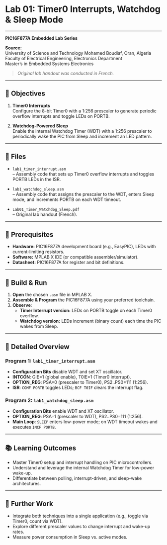 # Lab 01: Timer0 Interrupts, Watchdog & Sleep Mode

---
**PIC16F877A Embedded Lab Series**

**Source:**  
University of Science and Technology Mohamed Boudiaf, Oran, Algeria  
Faculty of Electrical Engineering, Electronics Department  
Master’s in Embedded Systems Electronics  

> _Original lab handout was conducted in French._

---

## 🎯 Objectives

1. **Timer0 Interrupts**  
   Configure the 8-bit Timer0 with a 1:256 prescaler to generate periodic overflow interrupts and toggle LEDs on PORTB.

2. **Watchdog-Powered Sleep**  
   Enable the internal Watchdog Timer (WDT) with a 1:256 prescaler to periodically wake the PIC from Sleep and increment an LED pattern.

---

## 📁 Files

- `lab1_timer_interrupt.asm`  
  – Assembly code that sets up Timer0 overflow interrupts and toggles PORTB LEDs in the ISR.

- `lab1_watchdog_sleep.asm`  
  – Assembly code that assigns the prescaler to the WDT, enters Sleep mode, and increments PORTB on each WDT timeout.

- `Lab01_Timer_Watchdog_Sleep.pdf`  
  – Original lab handout (French).

---

## 🔧 Prerequisites

- **Hardware:** PIC16F877A development board (e.g., EasyPIC), LEDs with current-limiting resistors.  
- **Software:** MPLAB X IDE (or compatible assembler/simulator).  
- **Datasheet:** PIC16F877A for register and bit definitions.

---

## 🚀 Build & Run

1. **Open** the chosen `.asm` file in MPLAB X.  
2. **Assemble & Program** the PIC16F877A using your preferred toolchain.  
3. **Observe**:  
   - **Timer Interrupt version:** LEDs on PORTB toggle on each Timer0 overflow.  
   - **Watchdog version:** LEDs increment (binary count) each time the PIC wakes from Sleep.

---

## 📝 Detailed Overview

### Program 1: `lab1_timer_interrupt.asm`

- **Configuration Bits** disable WDT and set XT oscillator.  
- **INTCON**: GIE=1 (global enable), T0IE=1 (Timer0 interrupt).  
- **OPTION_REG**: PSA=0 (prescaler to Timer0), PS2..PS0=111 (1:256).  
- **ISR**: `COMF PORTB` toggles LEDs; `BCF T0IF` clears the interrupt flag.

### Program 2: `lab1_watchdog_sleep.asm`

- **Configuration Bits** enable WDT and XT oscillator.  
- **OPTION_REG**: PSA=1 (prescaler to WDT), PS2..PS0=111 (1:256).  
- **Main Loop**: `SLEEP` enters low-power mode; on WDT timeout wakes and executes `INCF PORTB`.

---

## 📚 Learning Outcomes

- Master Timer0 setup and interrupt handling on PIC microcontrollers.  
- Understand and leverage the internal Watchdog Timer for low-power wake-up.  
- Differentiate between polling, interrupt-driven, and sleep-wake architectures.

---

## 🤝 Further Work

- Integrate both techniques into a single application (e.g., toggle via Timer0, count via WDT).  
- Explore different prescaler values to change interrupt and wake-up rates.  
- Measure power consumption in Sleep vs. active modes.
```
